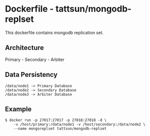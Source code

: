 # Dockerfile - tattsun/mongodb-replset
This dockerfile contains mongodb replication set.

## Architecture
Primary - Secondary - Arbiter

## Data Persistency
```
/data/node1 -> Primary Database
/data/node2 -> Secondary Database
/data/node3 -> Arbiter Database
```

## Example
```
$ docker run -p 27017:27017 -p 27018:27018 -d \
    -v /host/primary:/data/node1 -v /host/secondary:/data/node2 \
    --name mongoreplset tattsun/mongodb-replset
```
